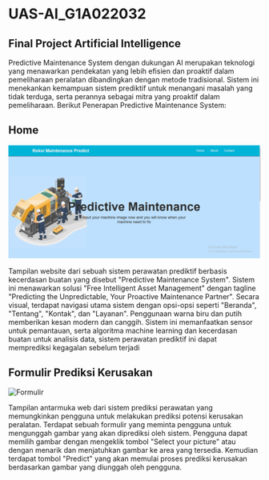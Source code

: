 # UAS-AI_G1A022032
## Final Project Artificial Intelligence

Predictive Maintenance System dengan dukungan AI merupakan teknologi yang menawarkan pendekatan yang lebih efisien dan proaktif dalam pemeliharaan peralatan dibandingkan dengan metode tradisional. Sistem ini menekankan kemampuan sistem prediktif untuk menangani masalah yang tidak terduga, serta perannya sebagai mitra yang proaktif dalam pemeliharaan. Berikut Penerapan Predictive Maintenance System: 

## Home

![Home](image/home.png)

Tampilan website dari sebuah sistem perawatan prediktif berbasis kecerdasan buatan yang disebut "Predictive Maintenance System". Sistem ini menawarkan solusi "Free Intelligent Asset Management" dengan tagline "Predicting the Unpredictable, Your Proactive Maintenance Partner".
Secara visual, terdapat navigasi utama sistem dengan opsi-opsi seperti "Beranda", "Tentang", "Kontak", dan "Layanan". Penggunaan warna biru dan putih memberikan kesan modern dan canggih. Sistem ini memanfaatkan sensor untuk pemantauan, serta algoritma machine learning dan kecerdasan buatan untuk analisis data, sistem perawatan prediktif ini dapat memprediksi kegagalan sebelum terjadi

## Formulir Prediksi Kerusakan

![Formulir](img/formulir.png)

Tampilan antarmuka web dari sistem prediksi perawatan yang memungkinkan pengguna untuk melakukan prediksi potensi kerusakan peralatan. Terdapat sebuah formulir yang meminta pengguna untuk mengunggah gambar yang akan diprediksi oleh sistem. Pengguna dapat memilih gambar dengan mengeklik tombol "Select your picture" atau dengan menarik dan menjatuhkan gambar ke area yang tersedia. Kemudian terdapat tombol "Predict" yang akan memulai proses prediksi kerusakan berdasarkan gambar yang diunggah oleh pengguna.
